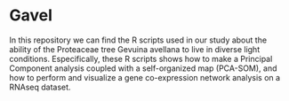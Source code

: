 # Gavel
In this repository we can find the R scripts used in our study about the ability of the Proteaceae tree Gevuina avellana to live in diverse light conditions. Especifically, these R scripts shows how to make a Principal Component analysis coupled with a self-organized map (PCA-SOM), and how to perform and visualize a gene co-expression network analysis on a RNAseq dataset. 
